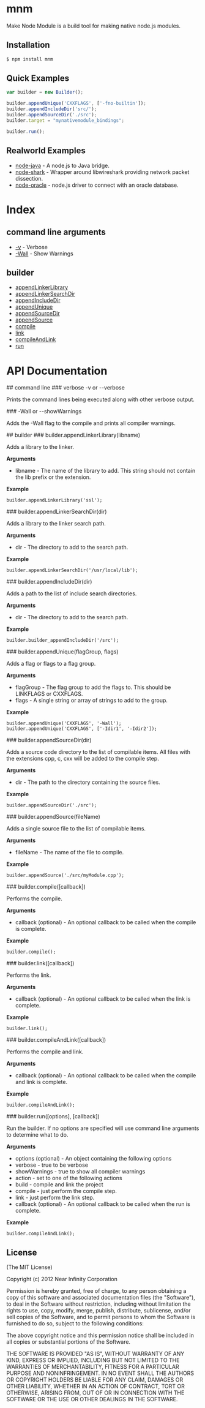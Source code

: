 # mnm

Make Node Module is a build tool for making native node.js modules.

## Installation

```bash
$ npm install mnm
```

## Quick Examples

```javascript
var builder = new Builder();

builder.appendUnique('CXXFLAGS', ['-fno-builtin']);
builder.appendIncludeDir('src/');
builder.appendSourceDir('./src');
builder.target = "mynativemodule_bindings";

builder.run();
```

## Realworld Examples

 * [node-java](https://github.com/nearinfinity/node-java) - A node.js to Java bridge.
 * [node-shark](https://github.com/nearinfinity/node-shark) - Wrapper around libwireshark providing network packet dissection.
 * [node-oracle](https://github.com/nearinfinity/node-oracle) - node.js driver to connect with an oracle database.

# Index

## command line arguments
 * [-v](#cmdline_verbose) - Verbose
 * [-Wall](#cmdline_showWarnings) - Show Warnings

## builder
 * [appendLinkerLibrary](#builder_appendLinkerLibrary)
 * [appendLinkerSearchDir](#builder_appendLinkerSearchDir)
 * [appendIncludeDir](#builder_appendIncludeDir)
 * [appendUnique](#builder_appendUnique)
 * [appendSourceDir](#builder_appendSourceDir)
 * [appendSource](#builder_appendSource)
 * [compile](#builder_compile)
 * [link](#builder_link)
 * [compileAndLink](#builder_compileAndLink)
 * [run](#builder_run)

# API Documentation

<a name="cmdline"/>
## command line

<a name="cmdline_verbose" />
### verbose -v or --verbose

Prints the command lines being executed along with other verbose output.

<a name="cmdline_showWarnings" />
### -Wall or --showWarnings

Adds the -Wall flag to the compile and prints all compiler warnings.

<a name="builder"/>
## builder

<a name="builder_appendLinkerLibrary" />
### builder.appendLinkerLibrary(libname)

Adds a library to the linker.

__Arguments__

 * libname - The name of the library to add. This string should not contain the lib prefix or the extension.

__Example__

    builder.appendLinkerLibrary('ssl');

<a name="builder_appendLinkerSearchDir" />
### builder.appendLinkerSearchDir(dir)

Adds a library to the linker search path.

__Arguments__

 * dir - The directory to add to the search path.

__Example__

    builder.appendLinkerSearchDir('/usr/local/lib');

<a name="builder_appendIncludeDir" />
### builder.appendIncludeDir(dir)

Adds a path to the list of include search directories.

__Arguments__

 * dir - The directory to add to the search path.

__Example__

    builder.builder_appendIncludeDir('/src');

<a name="builder_appendUnique" />
### builder.appendUnique(flagGroup, flags)

Adds a flag or flags to a flag group.

__Arguments__

 * flagGroup - The flag group to add the flags to. This should be LINKFLAGS or CXXFLAGS.
 * flags - A single string or array of strings to add to the group.

__Example__

    builder.appendUnique('CXXFLAGS', '-Wall');
    builder.appendUnique('CXXFLAGS', ['-Idir1', '-Idir2']);

<a name="builder_appendSourceDir" />
### builder.appendSourceDir(dir)

Adds a source code directory to the list of compilable items. All files with the extensions cpp, c, cxx will be added to the compile step.

__Arguments__

 * dir - The path to the directory containing the source files.

__Example__

    builder.appendSourceDir('./src');

<a name="builder_appendSource" />
### builder.appendSource(fileName)

Adds a single source file to the list of compilable items.

__Arguments__

 * fileName - The name of the file to compile.

__Example__

    builder.appendSource('./src/myModule.cpp');

<a name="builder_compile" />
### builder.compile([callback])

Performs the compile.

__Arguments__

 * callback (optional) - An optional callback to be called when the compile is complete.

__Example__

    builder.compile();

<a name="builder_link" />
### builder.link([callback])

Performs the link.

__Arguments__

 * callback (optional) - An optional callback to be called when the link is complete.

__Example__

    builder.link();

<a name="builder_compileAndLink" />
### builder.compileAndLink([callback])

Performs the compile and link.

__Arguments__

 * callback (optional) - An optional callback to be called when the compile and link is complete.

__Example__

    builder.compileAndLink();

<a name="builder_run" />
### builder.run([options], [callback])

Run the builder. If no options are specified will use command line arguments to determine what to do.

__Arguments__

 * options (optional) - An object containing the following options
  * verbose - true to be verbose
  * showWarnings - true to show all compiler warnings
  * action - set to one of the following actions
   * build - compile and link the project
   * compile - just perform the compile step.
   * link - just perform the link step.
 * callback (optional) - An optional callback to be called when the run is complete.

__Example__

    builder.compileAndLink();

## License

(The MIT License)

Copyright (c) 2012 Near Infinity Corporation

Permission is hereby granted, free of charge, to any person obtaining
a copy of this software and associated documentation files (the
"Software"), to deal in the Software without restriction, including
without limitation the rights to use, copy, modify, merge, publish,
distribute, sublicense, and/or sell copies of the Software, and to
permit persons to whom the Software is furnished to do so, subject to
the following conditions:

The above copyright notice and this permission notice shall be
included in all copies or substantial portions of the Software.

THE SOFTWARE IS PROVIDED "AS IS", WITHOUT WARRANTY OF ANY KIND,
EXPRESS OR IMPLIED, INCLUDING BUT NOT LIMITED TO THE WARRANTIES OF
MERCHANTABILITY, FITNESS FOR A PARTICULAR PURPOSE AND
NONINFRINGEMENT. IN NO EVENT SHALL THE AUTHORS OR COPYRIGHT HOLDERS BE
LIABLE FOR ANY CLAIM, DAMAGES OR OTHER LIABILITY, WHETHER IN AN ACTION
OF CONTRACT, TORT OR OTHERWISE, ARISING FROM, OUT OF OR IN CONNECTION
WITH THE SOFTWARE OR THE USE OR OTHER DEALINGS IN THE SOFTWARE.
